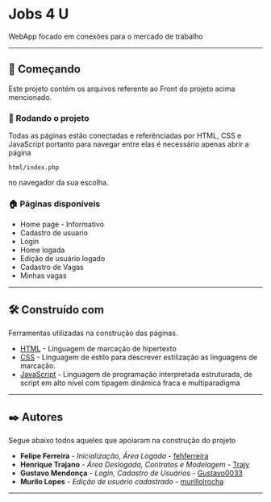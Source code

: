 # Jobs 4 U

WebApp focado em conexões para o mercado de trabalho

---

## 🚀 Começando

Este projeto contém os arquivos referente ao Front do projeto acima mencionado.

### 🔧 Rodando o projeto

Todas as páginas estão conectadas e referênciadas por HTML, CSS e JavaScript portanto para navegar entre elas é necessário apenas abrir a página

```
html/index.php
```

no navegador da sua escolha.

### 🏠 Páginas disponíveis

- Home page - Informativo
- Cadastro de usuario
- Login
- Home logada
- Edição de usuário logado
- Cadastro de Vagas
- Minhas vagas

---

## 🛠️ Construído com

Ferramentas utilizadas na construção das páginas.

- [HTML](https://developer.mozilla.org/pt-BR/docs/Web/HTML) - Linguagem de marcação de hipertexto
- [CSS](https://developer.mozilla.org/pt-BR/docs/Web/CSS) - Linguagem de estilo para descrever estilização as linguagens de marcação.
- [JavaScript](https://developer.mozilla.org/pt-BR/docs/Web/JavaScript) - Linguagem de programação interpretada estruturada, de script em alto nível com tipagem dinâmica fraca e multiparadigma

---

## ✒️ Autores

Segue abaixo todos aqueles que apoiaram na construção do projeto

- **Felipe Ferreira** - _Inicialização, Área Logada_ - [fehferreira](https://github.com/fehferreira)
- **Henrique Trajano** - _Área Deslogada, Contratos e Modelagem_ - [Trajy](https://github.com/Trajy)
- **Gustavo Mendonça** - _Login, Cadastro de Usuários_ - [Gustavo0033](https://github.com/Gustavo0033)
- **Murilo Lopes** - _Edição de usuário cadastrado_ - [murillolrocha](https://github.com/murillolrocha)

---
